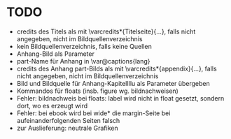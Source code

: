 # TODO
- credits des Titels als mit \varcredits*{Titelseite}{...}, falls nicht angegeben, nicht im Bildquellenverzeichnis
- kein Bildquellenverzeichnis, falls keine Quellen
- Anhang-Bild als Parameter
- part-Name für Anhang in \var@captions{lang}
- credits des Anhang part-Bilds als mit \varcredits*{appendix}{...}, falls nicht angegeben, nicht im Bildquellenverzeichnis
- Bild und Bildquelle für Anhang-KapitelIllu als Parameter übergeben
- Kommandos für floats (insb. figure wg. bildnachweisen)
- Fehler: bildnachweis bei floats: label wird nicht in float gesetzt, sondern dort, wo es erzeugt wird
- Fehler: bei ebook wird bei wide* die margin-Seite bei aufeinanderfolgenden Seiten falsch
- zur Auslieferung: neutrale Grafiken
